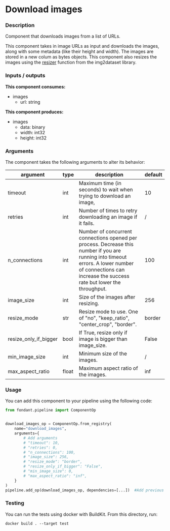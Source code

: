 # Download images

### Description
Component that downloads images from a list of URLs.

This component takes in image URLs as input and downloads the images, along with some metadata 
(like their height and width). The images are stored in a new colum as bytes objects. This 
component also resizes the images using the 
[resizer](https://github.com/rom1504/img2dataset/blob/main/img2dataset/resizer.py) function 
from the img2dataset library.


### Inputs / outputs

**This component consumes:**
- images
  - url: string

**This component produces:**
- images
  - data: binary
  - width: int32
  - height: int32

### Arguments

The component takes the following arguments to alter its behavior:

| argument | type | description | default |
| -------- | ---- | ----------- | ------- |
| timeout | int | Maximum time (in seconds) to wait when trying to download an image, | 10 |
| retries | int | Number of times to retry downloading an image if it fails. | / |
| n_connections | int | Number of concurrent connections opened per process. Decrease this number if you are running into timeout errors. A lower number of connections can increase the success rate but lower the throughput. | 100 |
| image_size | int | Size of the images after resizing. | 256 |
| resize_mode | str | Resize mode to use. One of "no", "keep_ratio", "center_crop", "border". | border |
| resize_only_if_bigger | bool | If True, resize only if image is bigger than image_size. | False |
| min_image_size | int | Minimum size of the images. | / |
| max_aspect_ratio | float | Maximum aspect ratio of the images. | inf |

### Usage

You can add this component to your pipeline using the following code:

```python
from fondant.pipeline import ComponentOp


download_images_op = ComponentOp.from_registry(
    name="download_images",
    arguments={
        # Add arguments
        # "timeout": 10,
        # "retries": 0,
        # "n_connections": 100,
        # "image_size": 256,
        # "resize_mode": "border",
        # "resize_only_if_bigger": "False",
        # "min_image_size": 0,
        # "max_aspect_ratio": "inf",
    }
)
pipeline.add_op(download_images_op, dependencies=[...])  #Add previous component as dependency
```

### Testing

You can run the tests using docker with BuildKit. From this directory, run:
```
docker build . --target test
```
